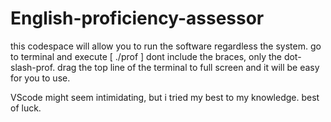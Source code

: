# English-proficiency-assessor

this codespace will allow you to run the software regardless the system. 
go to terminal and execute [ ./prof  ] dont include the braces, only the dot-slash-prof. 
drag the top line of the terminal to full screen and it will be easy for you to use. 

VScode might seem intimidating, but i tried my best to my knowledge. best of luck.